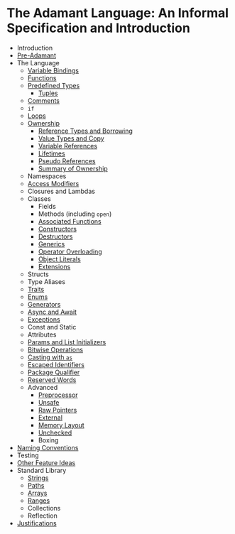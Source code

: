 # The Adamant Language: An Informal Specification and Introduction

  * Introduction
  * [Pre-Adamant](pre-adamant.md)
  * The Language
    * [Variable Bindings](variable-bindings.md)
	* [Functions](functions.md)
    * [Predefined Types](predefined-types.md)
      * [Tuples](tuples.md)
    * [Comments](comments.md)
    * `if`
    * [Loops](loops.md)
    * [Ownership](ownership.md)
      * [Reference Types and Borrowing](reference-types.md)
      * [Value Types and Copy](value-types.md)
      * [Variable References](variable-references.md)
      * [Lifetimes](lifetimes.md)
      * [Pseudo References](pseudo-references.md)
      * [Summary of Ownership](ownership-summary.md)
    * Namespaces
    * [Access Modifiers](access-modifiers.md)
    * Closures and Lambdas
    * Classes
      * Fields
      * Methods (including `open`)
      * [Associated Functions](associated-functions.md)
      * [Constructors](constructors.md)
      * [Destructors](destructors.md)
      * [Generics](generics.md)
      * [Operator Overloading](operator-overloading.md)
      * [Object Literals](object-literals.md)
      * [Extensions](extensions.md)
    * Structs
    * Type Aliases
    * [Traits](traits.md)
    * [Enums](enums.md)
    * [Generators](generators.md)
    * [Async and Await](async.md)
    * [Exceptions](exceptions.md)
    * Const and Static
    * Attributes
    * [Params and List Initializers](params-and-list-initializers.md)
    * [Bitwise Operations](bitwise-operations.md)
    * [Casting with `as`](casting.md)
	* [Escaped Identifiers](escaped-identifiers.md)
	* [Package Qualifier](package-qualifier.md)
	* [Reserved Words](reserved-words.md)
	* Advanced
      * [Preprocessor](preprocessor.md)
      * [Unsafe](unsafe.md)
      * [Raw Pointers](raw-pointers.md)
      * [External](external.md)
      * [Memory Layout](memory-layout.md)
      * [Unchecked](unchecked.md)
      * Boxing
  * [Naming Conventions](naming-conventions.md)
  * Testing
  * [Other Feature Ideas](ideas.md)
  * Standard Library
    * [Strings](strings.md)
    * [Paths](paths.md)
    * [Arrays](arrays.md)
    * [Ranges](ranges.md)
    * Collections
    * Reflection
  * [Justifications](justifications.md)